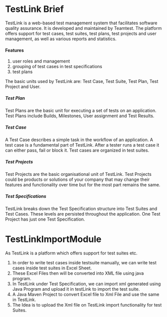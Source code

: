 # TestLink Brief

TestLink is a web-based test management system that facilitates software quality assurance. It is developed and maintained by Teamtest. The platform offers support for test cases, test suites, test plans, test projects and user management, as well as various reports and statistics.

#### Features
1. user roles and management
2. grouping of test cases in test specifications
3. test plans

The basic units used by TestLink are: Test Case, Test Suite, Test Plan, Test Project and User.

##### Test Plan
Test Plans are the basic unit for executing a set of tests on an application. Test Plans include Builds, Milestones, User assignment and Test Results.

##### Test Case
A Test Case describes a simple task in the workflow of an application. A test case is a fundamental part of TestLink. After a tester runs a test case it can either pass, fail or block it. Test cases are organized in test suites.

##### Test Projects
Test Projects are the basic organisational unit of TestLink. Test Projects could be products or solutions of your company that may change their features and functionality over time but for the most part remains the same. 

##### Test Specifications
TestLink breaks down the Test Specification structure into Test Suites and Test Cases. These levels are persisted throughout the application. One Test Project has just one Test Specification.

# TestLinkImportModule

As TestLink is a platform which offers support for test suites etc.

1. In order to write test cases inside testsuite manually, we can write test cases inside test suites in Excel Sheet.
2. These Excel Files then will be converted into XML file using java program.
3. In TestLink under Test Specification, we can import xml generated using Java Program and upload it in testLink to import the test suite. 
4. A Java Maven Project to convert Excel file to Xml File and use the same in TestLink.
5. The Idea is to upload the Xml file on TestLink import functionality for test Suites.
